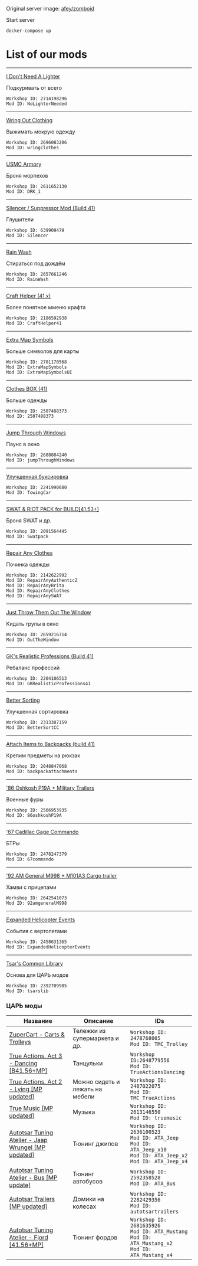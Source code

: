 Original server image: [afey/zomboid](https://hub.docker.com/r/afey/zomboid)

Start server

```bash
docker-compose up
```

# List of our mods

---

[I Don't Need A Lighter](https://steamcommunity.com/sharedfiles/filedetails/?id=2714198296)

Подкуривать от всего

```text
Workshop ID: 2714198296
Mod ID: NoLighterNeeded
```

---

[Wring Out Clothing](https://steamcommunity.com/sharedfiles/filedetails/?id=2696083206)

Выжимать мокрую одежду

```text
Workshop ID: 2696083206
Mod ID: wringclothes
```

---

[USMC Armory](https://steamcommunity.com/sharedfiles/filedetails/?id=2611652130)

Броня морпехов

```text
Workshop ID: 2611652130
Mod ID: DRK_1
```

---

[Silencer / Suppressor Mod (Build 41)](https://steamcommunity.com/sharedfiles/filedetails/?id=639909479)

Глушители

```text
Workshop ID: 639909479
Mod ID: Silencer
```

---

[Rain Wash](https://steamcommunity.com/sharedfiles/filedetails/?id=2657661246)

Стираться под дождём

```text
Workshop ID: 2657661246
Mod ID: RainWash
```

---

[Craft Helper (41.x)](https://steamcommunity.com/sharedfiles/filedetails/?id=2186592938)

Более понятное мменю крафта

```text
Workshop ID: 2186592938
Mod ID: CraftHelper41
```

---

[Extra Map Symbols](https://steamcommunity.com/sharedfiles/filedetails/?id=2701170568)

Больше символов для карты

```text
Workshop ID: 2701170568
Mod ID: ExtraMapSymbols
Mod ID: ExtraMapSymbolsUI
```

---

[Clothes BOX (41)](https://steamcommunity.com/sharedfiles/filedetails/?id=2507488373)

Больше одежды

```text
Workshop ID: 2507488373
Mod ID: 2507488373
```

---

[Jump Through Windows](https://steamcommunity.com/sharedfiles/filedetails/?id=2688884240)

Паунс в окно

```text
Workshop ID: 2688884240
Mod ID: jumpThroughWindows
```

---

[Улучшенная буксировка](https://steamcommunity.com/sharedfiles/filedetails/?id=2241990680)

```text
Workshop ID: 2241990680
Mod ID: TowingCar
```

---

[SWAT & RIOT PACK for BUILD[41.53+]](https://steamcommunity.com/sharedfiles/filedetails/?id=2091564445)

Броня SWAT и др.

```text
Workshop ID: 2091564445
Mod ID: Swatpack
```

---

[Repair Any Clothes](https://steamcommunity.com/sharedfiles/filedetails/?id=2142622992)

Починка одежды

```text
Workshop ID: 2142622992
Mod ID: RepairAnyAuthenticZ
Mod ID: RepairAnyBrita
Mod ID: RepairAnyClothes
Mod ID: RepairAnySWAT
```

---

[Just Throw Them Out The Window](https://steamcommunity.com/sharedfiles/filedetails/?id=2659216714)

Кидать трупы в окно

```text
Workshop ID: 2659216714
Mod ID: OutTheWindow
```

---

[GK's Realistic Professions (Build 41)](https://steamcommunity.com/sharedfiles/filedetails/?id=2204106513)

Ребаланс профессий

```text
Workshop ID: 2204106513
Mod ID: GKRealisticProfessions41
```

---

[Better Sorting](https://steamcommunity.com/sharedfiles/filedetails/?id=2313387159)

Улучшенная сортировка

```text
Workshop ID: 2313387159
Mod ID: BetterSortCC
```

---

[Attach Items to Backpacks (build 41)](https://steamcommunity.com/sharedfiles/filedetails/?id=2048847068)

Крепим предметы на рюкзак

```text
Workshop ID: 2048847068
Mod ID: backpackattachments
```

---

['86 Oshkosh P19A + Military Trailers](https://steamcommunity.com/sharedfiles/filedetails/?id=2566953935)

Военные фуры

```text
Workshop ID: 2566953935
Mod ID: 86oshkoshP19A
```

---

['67 Cadillac Gage Commando](https://steamcommunity.com/sharedfiles/filedetails/?id=2478247379)

БТРы

```text
Workshop ID: 2478247379
Mod ID: 67commando
```

---

['92 AM General M998 + M101A3 Cargo trailer](https://steamcommunity.com/sharedfiles/filedetails/?id=2642541073)

Хамви с прицепами

```text
Workshop ID: 2642541073
Mod ID: 92amgeneralM998
```

---

[Expanded Helicopter Events](https://steamcommunity.com/sharedfiles/filedetails/?id=2458631365)

События с вертолетами

```text
Workshop ID: 2458631365
Mod ID: ExpandedHelicopterEvents
```

---

[Tsar's Common Library](https://steamcommunity.com/sharedfiles/filedetails/?id=2392709985)

Основа для ЦАРЬ модов

```text
Workshop ID: 2392709985
Mod ID: tsarslib
```

### ЦАРЬ моды

| Название |Описание|IDs|
|----------|--------|---|
|[ZuperCart - Carts & Trolleys][1]|Тележки из супермаркета и др.|```Workshop ID: 2478768005```<br /> ```Mod ID: TMC_Trolley```|
|[True Actions. Act 3 - Dancing [B41.56+MP]][2]|Танцульки|```Workshop ID:2648779556```<br />```Mod ID: TrueActionsDancing```|
|[True Actions. Act 2 - Lying [MP updated]][3]|Можно сидеть и лежать на мебели|```Workshop ID: 2487022075```<br />```Mod ID: TMC_TrueActions```|
|[True Music [MP updated]][4]|Музыка|```Workshop ID: 2613146550```<br />```Mod ID: truemusic```|
|[Autotsar Tuning Atelier - Jaap Wrungel [MP updated]][5]|Тюнинг джипов|```Workshop ID: 2636100523```<br />```Mod ID: ATA_Jeep```<br />```Mod ID: ATA_Jeep_x10```<br />```Mod ID: ATA_Jeep_x2```<br />```Mod ID: ATA_Jeep_x4```<br />|
|[Autotsar Tuning Atelier - Bus [MP update]][6]|Тюнинг автобусов|```Workshop ID: 2592358528```<br />```Mod ID: ATA_Bus```|
|[Autotsar Trailers [MP updated]][7]|Домики на колесах|```Workshop ID: 2282429356```<br />```Mod ID: autotsartrailers```|
|[Autotsar Tuning Atelier - Fjord [41.56+MP]][8]|Тюнинг фордов|```Workshop ID: 2681635926```<br />```Mod ID: ATA_Mustang```<br />```Mod ID: ATA_Mustang_x2```<br />```Mod ID: ATA_Mustang_x4```|

[1]: https://steamcommunity.com/sharedfiles/filedetails/?id=2478768005
[2]: https://steamcommunity.com/sharedfiles/filedetails/?id=2648779556
[3]: https://steamcommunity.com/sharedfiles/filedetails/?id=2487022075
[4]: https://steamcommunity.com/sharedfiles/filedetails/?id=2613146550
[5]: https://steamcommunity.com/sharedfiles/filedetails/?id=2636100523
[6]: https://steamcommunity.com/sharedfiles/filedetails/?id=2592358528
[7]: https://steamcommunity.com/sharedfiles/filedetails/?id=2282429356
[8]: https://steamcommunity.com/sharedfiles/filedetails/?id=2681635926
